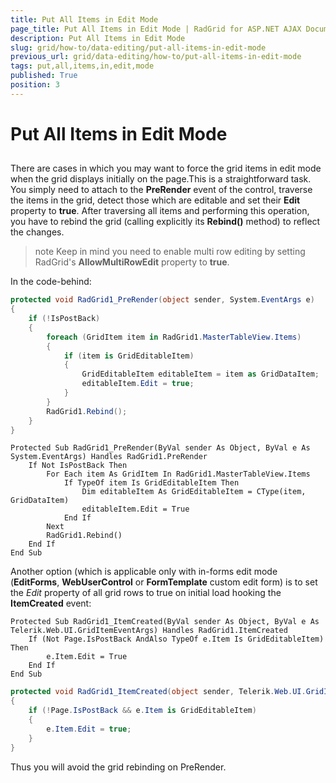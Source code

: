 ```yaml
---
title: Put All Items in Edit Mode
page_title: Put All Items in Edit Mode | RadGrid for ASP.NET AJAX Documentation
description: Put All Items in Edit Mode
slug: grid/how-to/data-editing/put-all-items-in-edit-mode
previous_url: grid/data-editing/how-to/put-all-items-in-edit-mode
tags: put,all,items,in,edit,mode
published: True
position: 3
---
```


# Put All Items in Edit Mode



##

There are cases in which you may want to force the grid items in edit mode when the grid displays initially on the page.This is a straightforward task. You simply need to attach to the **PreRender** event of the control, traverse the items in the grid, detect those which are editable and set their **Edit** property to **true**. After traversing all items and performing this operation, you have to rebind the grid (calling explicitly its **Rebind()** method) to reflect the changes.

>note Keep in mind you need to enable multi row editing by setting RadGrid's **AllowMultiRowEdit** property to **true**.
>

In the code-behind:



````C#
protected void RadGrid1_PreRender(object sender, System.EventArgs e)
{
    if (!IsPostBack)
    {
        foreach (GridItem item in RadGrid1.MasterTableView.Items)
        {
            if (item is GridEditableItem)
            {
                GridEditableItem editableItem = item as GridDataItem;
                editableItem.Edit = true;
            }
        }
        RadGrid1.Rebind();
    }
}
````
````VB
Protected Sub RadGrid1_PreRender(ByVal sender As Object, ByVal e As System.EventArgs) Handles RadGrid1.PreRender
    If Not IsPostBack Then
        For Each item As GridItem In RadGrid1.MasterTableView.Items
            If TypeOf item Is GridEditableItem Then
                Dim editableItem As GridEditableItem = CType(item, GridDataItem)
                editableItem.Edit = True
            End If
        Next
        RadGrid1.Rebind()
    End If
End Sub
````


Another option (which is applicable only with in-forms edit mode (**EditForms**, **WebUserControl** or **FormTemplate** custom edit form) is to set the *Edit* property of all grid rows to true on initial load hooking the **ItemCreated** event:



````VB
Protected Sub RadGrid1_ItemCreated(ByVal sender As Object, ByVal e As Telerik.Web.UI.GridItemEventArgs) Handles RadGrid1.ItemCreated
    If (Not Page.IsPostBack AndAlso TypeOf e.Item Is GridEditableItem) Then
        e.Item.Edit = True
    End If
End Sub
````
````C#
protected void RadGrid1_ItemCreated(object sender, Telerik.Web.UI.GridItemEventArgs e)
{
    if (!Page.IsPostBack && e.Item is GridEditableItem)
    {
        e.Item.Edit = true;
    }
}
````


Thus you will avoid the grid rebinding on PreRender.

